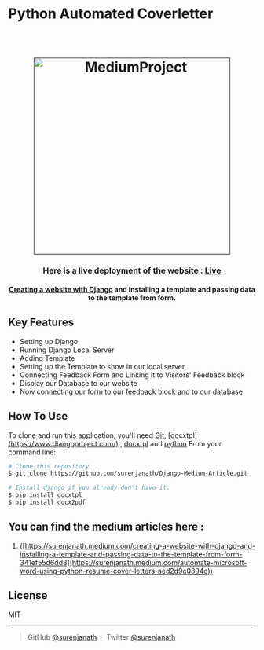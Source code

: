 # Python Automated Coverletter
<h1 align="center">
  <br>
  <a href=""><img src="[https://raw.githubusercontent.com/surenjanath/Django-Medium-Article/master/Readme_images/Website.png](https://cdn-images-1.medium.com/max/800/1*HU7NU8evW8EGePrmlxOsag.png)" alt="MediumProject" width="400"></a>
  <br>
</h1>


<h3 align="center">Here is a live deployment of the website : <a href="https://surenjanath.herokuapp.com/" target="_blank">Live</a>  </h3>

<h4 align="center"><a href="https://surenjanath.medium.com/creating-a-website-with-django-and-installing-a-template-and-passing-data-to-the-template-from-form-341ef55d6dd8" target="_blank">Creating a website with Django</a>  and installing a template and passing data to the template from form.</h4>

## Key Features

* Setting up Django
* Running Django Local Server
* Adding Template
* Setting up the Template to show in our local server
* Connecting Feedback Form and Linking it to Visitors' Feedback block
* Display our Database to our website
* Now connecting our form to our feedback block and to our database

## How To Use

To clone and run this application, you'll need [Git](https://git-scm.com), [docxtpl][(https://www.djangoproject.com/)](https://pypi.org/project/docxtpl/) , [docxtpl]([https://pypi.org/project/docxtpl](https://pypi.org/project/docx2pdf/)/) and [python](https://www.python.org/) 
From your command line:

```bash
# Clone this repository
$ git clone https://github.com/surenjanath/Django-Medium-Article.git

# Install django if you already don't have it.
$ pip install docxtpl
$ pip install docx2pdf

```

## You can find the medium articles here : 
1. ([https://surenjanath.medium.com/creating-a-website-with-django-and-installing-a-template-and-passing-data-to-the-template-from-form-341ef55d6dd8](https://surenjanath.medium.com/automate-microsoft-word-using-python-resume-cover-letters-aed2d9c0894c)) 


## License

MIT

---

> GitHub [@surenjanath](https://github.com/surenjanath) &nbsp;&middot;&nbsp;
> Twitter [@surenjanath](https://twitter.com/surenjanath)
